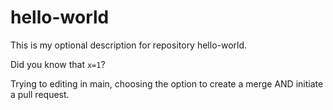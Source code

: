 # hello-world
This is my optional description for repository hello-world.

Did you know that `x=1`?

Trying to editing in main, choosing the option to create a merge AND initiate a pull request.
